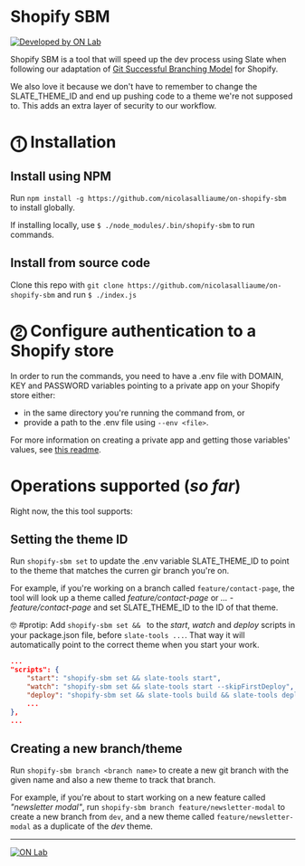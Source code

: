 # Shopify SBM

[![Developed by ON Lab](http://on-lab.com/developed-by-on-lab.svg?v=3)](http://on-lab.com)

Shopify SBM is a tool that will speed up the dev process using Slate when following our adaptation of [Git Successful Branching Model](https://nvie.com/posts/a-successful-git-branching-model/) for Shopify.

We also love it because we don't have to remember to change the SLATE_THEME_ID and end up pushing code to a theme we're not supposed to. This adds an extra layer of security to our workflow.

# ⓵ Installation

## Install using NPM
Run `npm install -g https://github.com/nicolasalliaume/on-shopify-sbm` to install globally.

If installing locally, use `$ ./node_modules/.bin/shopify-sbm` to run commands.

## Install from source code
Clone this repo with `git clone https://github.com/nicolasalliaume/on-shopify-sbm` and run `$ ./index.js`

# ⓶ Configure authentication to a Shopify store
In order to run the commands, you need to have a .env file with DOMAIN, KEY and PASSWORD variables pointing to a private app on your Shopify store either:
* in the same directory you're running the command from, or
* provide a path to the .env file using `--env <file>`.

For more information on creating a private app and getting those variables' values, see [this readme](https://github.com/nicolasalliaume/on-shopify-cli#-configure-authentication-to-a-shopify-store).


# Operations supported (_so far_)
Right now, the this tool supports:

## Setting the theme ID

Run `shopify-sbm set` to update the .env variable SLATE_THEME_ID to point to the theme that matches the curren gir branch you're on.

For example, if you're working on a branch called `feature/contact-page`, the tool will look up a theme called *feature/contact-page* or *... - feature/contact-page* and set SLATE_THEME_ID to the ID of that theme.

🤓 #protip: Add `shopify-sbm set && ` to the _start_, _watch_ and _deploy_ scripts in your package.json file, before `slate-tools ...`. That way it will automatically point to the correct theme when you start your work.

```json
...
"scripts": {
    "start": "shopify-sbm set && slate-tools start",
    "watch": "shopify-sbm set && slate-tools start --skipFirstDeploy",
    "deploy": "shopify-sbm set && slate-tools build && slate-tools deploy",
    ...
},
...
```

## Creating a new branch/theme

Run `shopify-sbm branch <branch name>` to create a new git branch with the given name and also a new theme to track that branch.

For example, if you're about to start working on a new feature called _"newsletter modal"_, run `shopify-sbm branch feature/newsletter-modal` to create a new branch from `dev`, and a new theme called `feature/newsletter-modal` as a duplicate of the _dev_ theme.

--------

[![ON Lab](http://on-lab.com/on-lab.jpg)](http://on-lab.com)
